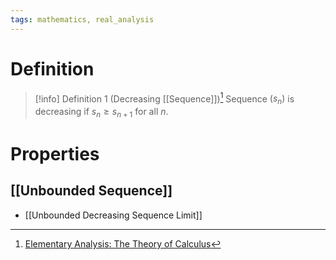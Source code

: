 ```yaml
---
tags: mathematics, real_analysis
---
```


# Definition

> [!info] Definition 1 (Decreasing [[Sequence]])[^1]
> Sequence $(s_n)$ is decreasing if $s_n \geq s_{n+1}$ for all $n$.

# Properties
## [[Unbounded Sequence]]
- [[Unbounded Decreasing Sequence Limit]]

[^1]: [Elementary Analysis: The Theory of Calculus](zotero://open-pdf/library/items/GUY2WR3V?page=68)